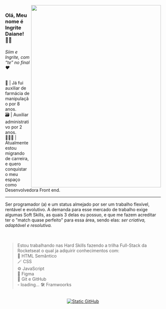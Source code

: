 <img align="right" height="590px" width="420px" src="https://i.pinimg.com/originals/f5/36/01/f53601133f236d1cb167ac19f05a3d60.gif">

### Olá, Meu nome é Ingrite Daiane!👋🏽
<h6><i>Siim e Ingrite, com “te” no final </i>❤️</h6>

<p align="left">
  💊 | Já fui auxiliar de farmácia de manipulação por 8 anos. <br>
  🗃️ | Auxiliar administrativo por 2 anos. <br>
  👩🏽‍💻 | Atualmente estou migrando de carreira, e quero conquistar o meu espaço como Desenvolvedora Front end. <br>
  <hr>
  Ser programador (a) e um status almejado por ser um trabalho flexível, rentável e evolutivo.
  A demanda para esse mercado de trabalho exige algumas Soft Skills, as quais 3 delas eu possuo,
  e que me fazem acreditar ter o "match quase perfeito" para essa área, sendo elas:<i> ser criativa, adaptável e resolutiva.</b></i> 
  <br>
  <br>
  <br>
  <blockquote>Estou trabalhando nas Hard Skills fazendo a trilha Full-Stack da Rocketseat o qual ja adquirir conhecimentos com:<br>
    🧩 HTML Semântico<br>
    🪄 CSS <br>
    ⚙️ JavaScript <br>
    🎨 Figma <br>
    🧮 Git e GitHub <br>
    - loading...
    🛠️ Framwoorks 
  </blockquote>
  <br>
  <div align="center" >
    <a href="https://www.instagram.com/ingritedaiane">
    <img src="https://img.shields.io/static/v1?label=instagram&message=DEV da realidade e nem tô falando da virtual&color=f8efd4&style=for-the-badge&logo=GitHub" alt="Static GitHub"></a>
  </div>
